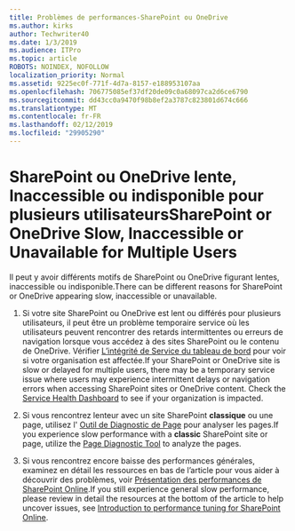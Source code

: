 ```yaml
---
title: Problèmes de performances-SharePoint ou OneDrive
ms.author: kirks
author: Techwriter40
ms.date: 1/3/2019
ms.audience: ITPro
ms.topic: article
ROBOTS: NOINDEX, NOFOLLOW
localization_priority: Normal
ms.assetid: 9225ec0f-771f-4d7a-8157-e188953107aa
ms.openlocfilehash: 706775085ef37df20de09c0a68097ca2d6ce6790
ms.sourcegitcommit: dd43cc0a9470f98b8ef2a3787c823801d674c666
ms.translationtype: MT
ms.contentlocale: fr-FR
ms.lasthandoff: 02/12/2019
ms.locfileid: "29905290"
---
```

# <a name="sharepoint-or-onedrive-slow-inaccessible-or-unavailable-for-multiple-users"></a><span data-ttu-id="8a7a6-102">SharePoint ou OneDrive lente, Inaccessible ou indisponible pour plusieurs utilisateurs</span><span class="sxs-lookup"><span data-stu-id="8a7a6-102">SharePoint or OneDrive Slow, Inaccessible or Unavailable for Multiple Users</span></span>

<span data-ttu-id="8a7a6-103">Il peut y avoir différents motifs de SharePoint ou OneDrive figurant lentes, inaccessible ou indisponible.</span><span class="sxs-lookup"><span data-stu-id="8a7a6-103">There can be different reasons for SharePoint or OneDrive appearing slow, inaccessible or unavailable.</span></span> 
  
1. <span data-ttu-id="8a7a6-p101">Si votre site SharePoint ou OneDrive est lent ou différés pour plusieurs utilisateurs, il peut être un problème temporaire service où les utilisateurs peuvent rencontrer des retards intermittentes ou erreurs de navigation lorsque vous accédez à des sites SharePoint ou le contenu de OneDrive. Vérifier [L’intégrité de Service du tableau de bord](https://admin.microsoft.com/AdminPortal/Home#/servicehealth) pour voir si votre organisation est affectée.</span><span class="sxs-lookup"><span data-stu-id="8a7a6-p101">If your SharePoint or OneDrive site is slow or delayed for multiple users, there may be a temporary service issue where users may experience intermittent delays or navigation errors when accessing SharePoint sites or OneDrive content. Check the [Service Health Dashboard](https://admin.microsoft.com/AdminPortal/Home#/servicehealth) to see if your organization is impacted.</span></span> 
  
2. <span data-ttu-id="8a7a6-106">Si vous rencontrez lenteur avec un site SharePoint **classique** ou une page, utilisez l' [Outil de Diagnostic de Page](https://aka.ms/perftool) pour analyser les pages.</span><span class="sxs-lookup"><span data-stu-id="8a7a6-106">If you experience slow performance with a **classic** SharePoint site or page, utilize the [Page Diagnostic Tool](https://aka.ms/perftool) to analyze the pages.</span></span> 
  
3. <span data-ttu-id="8a7a6-107">Si vous rencontrez encore baisse des performances générales, examinez en détail les ressources en bas de l’article pour vous aider à découvrir des problèmes, voir [Présentation des performances de SharePoint Online](https://go.microsoft.com/fwlink/?linkid=2024334).</span><span class="sxs-lookup"><span data-stu-id="8a7a6-107">If you still experience general slow performance, please review in detail the resources at the bottom of the article to help uncover issues, see [Introduction to performance tuning for SharePoint Online](https://go.microsoft.com/fwlink/?linkid=2024334).</span></span>
  

